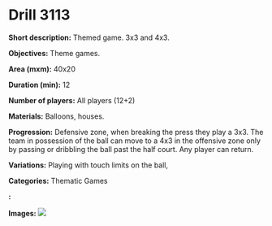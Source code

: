 # Drill 3113

**Short description:**
Themed game. 3x3 and 4x3.

**Objectives:**
Theme games.

**Area (mxm):**
40x20

**Duration (min):**
12

**Number of players:**
All players (12+2)

**Materials:**
Balloons, houses.

**Progression:**
Defensive zone, when breaking the press they play a 3x3. The team in possession of the ball can move to a 4x3 in the offensive zone only by passing or dribbling the ball past the half court. Any player can return.

**Variations:**
Playing with touch limits on the ball,

**Categories:**
Thematic Games

**:**


**Images:**
![](https://www.coachingfutsal.com/\images\feb48654-5e04-4772-8fff-d6231002161b_71.png)

